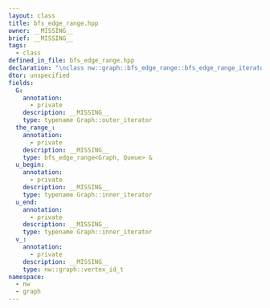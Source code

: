 ```yaml
---
layout: class
title: bfs_edge_range.hpp
owner: __MISSING__
brief: __MISSING__
tags:
  - class
defined_in_file: bfs_edge_range.hpp
declaration: "\nclass nw::graph::bfs_edge_range::bfs_edge_range_iterator;"
dtor: unspecified
fields:
  G:
    annotation:
      - private
    description: __MISSING__
    type: typename Graph::outer_iterator
  the_range_:
    annotation:
      - private
    description: __MISSING__
    type: bfs_edge_range<Graph, Queue> &
  u_begin:
    annotation:
      - private
    description: __MISSING__
    type: typename Graph::inner_iterator
  u_end:
    annotation:
      - private
    description: __MISSING__
    type: typename Graph::inner_iterator
  v_:
    annotation:
      - private
    description: __MISSING__
    type: nw::graph::vertex_id_t
namespace:
  - nw
  - graph
---
```

